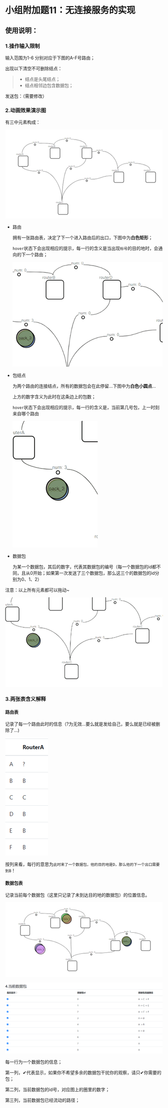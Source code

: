 # 小组附加题11：无连接服务的实现

## 使用说明：

### 1.操作输入限制

输入范围为1-6 分别对应于下图的A-F号路由；

出现以下清空不可删除结点：

> - 结点是头尾结点；
> - 结点相邻边包含数据包；

发送包：（需要修改）

### 2.动画效果演示图

有三中元素构成：

![image-20210527172649229](./img/image-20210527172649229.png)

- 路由

  拥有一张路由表，决定了下一个进入路由后的出口，下图中为**白色矩形**；

  `hover`状态下会出现相应的提示，每一行的含义是当出现`标号`的目的地时，会通向的下一个路由；

  ![desk-top](./img/desk-top.gif)

- 包结点

  为两个路由的连接结点，所有的数据包会在此停留...下图中为**白色小圆点**...

  上方的数字含义为此时在这条边上的包数；

  `hover`状态下会出现相应的提示，每一行的含义是，当前第几号包，上一时刻来自哪个路由

  ![pack_edge](./img/pack_edge.gif)

- 数据包

  为某一个数据包，其后的数字，代表其数据包的编号（每一个数据包的id都不同，且从0开始；如果第一次发送了三个数据包，那么这三个的数据包的id分别为0、1、2）

  

注意：以上所有元素都可以拖动~

![drag-able](./img/drag-able.gif)

### 3.两张表含义解释

#### 路由表

记录了每一个路由此时的信息（?为无效...要么就是发给自己，要么就是已经被删除了...)

![image-20210527174207770](./img/image-20210527174207770.png)

按列来看，每行的意思为`此时来了一个数据包，他的目的地是D，那么他的下一个出口需要到B`！

#### 数据包表

记录当前每个数据包（这里只记录了未到达目的地的数据包）的位置信息。

![image-20210527174333782](./img/image-20210527174333782.png)

![image-20210527174339671](./img/image-20210527174339671.png)

每一行为一个数据包的信息；

第一列，✔代表显示，如果你不希望多余的数据包干扰你的观察，请只✔你需要的包；

第二列，当前数据包的id号，对应图上的圈里的数字；

第三列，当前数据包已经流动的路径；

